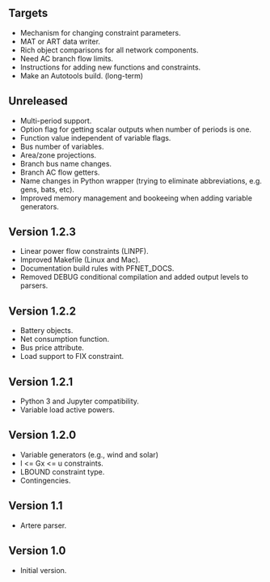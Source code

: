 Targets
-------
* Mechanism for changing constraint parameters.
* MAT or ART data writer.
* Rich object comparisons for all network components.
* Need AC branch flow limits.
* Instructions for adding new functions and constraints.
* Make an Autotools build. (long-term)

Unreleased
----------
* Multi-period support.
* Option flag for getting scalar outputs when number of periods is one.
* Function value independent of variable flags.
* Bus number of variables.
* Area/zone projections.
* Branch bus name changes.
* Branch AC flow getters.
* Name changes in Python wrapper (trying to eliminate abbreviations, e.g. gens, bats, etc).
* Improved memory management and bookeeing when adding variable generators.

Version 1.2.3
-------------
* Linear power flow constraints (LINPF).
* Improved Makefile (Linux and Mac).
* Documentation build rules with PFNET_DOCS.
* Removed DEBUG conditional compilation and added output levels to parsers.

Version 1.2.2
-------------
* Battery objects.
* Net consumption function.
* Bus price attribute.
* Load support to FIX constraint.

Version 1.2.1
-------------
* Python 3 and Jupyter compatibility.
* Variable load active powers.

Version 1.2.0
-------------
* Variable generators (e.g., wind and solar)
* l <= Gx <= u constraints.
* LBOUND constraint type.
* Contingencies.

Version 1.1
-----------
* Artere parser.

Version 1.0
-----------
* Initial version.
